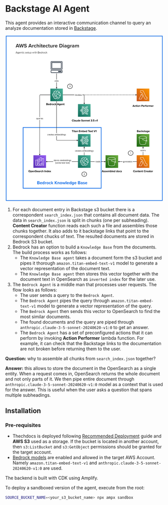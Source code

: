 # Backstage AI Agent

This agent provides an interactive communication channel to query an analyze documentation stored in [Backstage](https://backstage.io).


![Architecture](img/bedrock.png "Backstage AI Agent Architecture")

1. For each document entry in Backstage s3 bucket there is a correspondent `search_index.json` that contains all document data.
The data in `search_index.json` is split in chunks (one per subheading). __Content Creator__ function reads each such
a file and assembles those chunks together. It also adds to it backstage links that point to the correspondent chucks of text. 
The resulted documents are stored in Bedrock S3 bucket.
2. Bedrock has an option to build a `Knowledge Base` from the documents. The build process works as follows:
    - The `Knowledge Base agent` takes a document form the s3 bucket and pipes it thorough `amazon.titan-embed-text-v1` model to generate a vector representation of the document text.
    - The `Knowledge Base agent` then stores this vector together with the document text in OpenSearch as `inverted index` for the later use.
3. The `Bedrock Agent` is a middle man that processes user requests. The flow looks as follows:
    - The user sends a query to the `Bedrock Agent`.
    - The `Bedrock Agent` pipes the query through `amazon.titan-embed-text-v1` model to generate a vector representation of the query.
    - The `Bedrock Agent` then sends this vector to OpenSearch to find the most similar documents.
    - The found documents and the query are piped through `anthropic.claude-3-5-sonnet-20240620-v1:0` to get an answer.
    - The `Bedrock Agent` has a set of preconfigured actions that it can perform by invoking __Action Performer__ lambda function. For example, it can check that the Backstage links to the documentation are not broken before returning them to the user.

__Question:__ why to assemble all chunks from `search_index.json` together?

__Answer:__ this allows to store the document in the OpenSearch as a single entity. When a request comes in, OpenSearch 
returns the whole document and not only parts of it. We then pipe entire document through `anthropic.claude-3-5-sonnet-20240620-v1:0` 
model as a context that is used for the answer. This is useful when the user asks a question that spans multiple subheadings.

## Installation

### Pre-requisites
- Thechdocs is deployed following [Recommended Deployment](https://backstage.io/docs/features/techdocs/architecture#recommended-deployment) guide and __AWS S3__ used as a storage. If the bucket is located in another account, then `s3:ListBucket` and `s3:GetObject` permissions should be granted for the target account.
- [Bedrock models](https://docs.aws.amazon.com/bedrock/latest/userguide/models-supported.html) are enabled and allowed in the target AWS Account. Namely `amazon.titan-embed-text-v1` and `anthropic.claude-3-5-sonnet-20240620-v1:0` are used.

The backend is built with CDK using Amplify.

To deploy a sandboxed version of the agent, execute from the root:

```bash
SOURCE_BUCKET_NAME=<your_s3_bucket_name> npx ampx sandbox
```